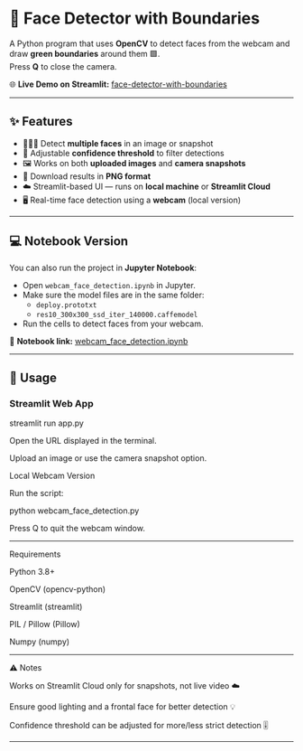 # 👤 Face Detector with Boundaries

A Python program that uses **OpenCV** to detect faces from the webcam and draw **green boundaries** around them 🟩.  
Press **Q** to close the camera.

🌐 **Live Demo on Streamlit:** [face-detector-with-boundaries](https://face-detector-with-boundaries.streamlit.app/)

---

## ✨ Features

- 🧑‍🤝‍🧑 Detect **multiple faces** in an image or snapshot  
- 🎯 Adjustable **confidence threshold** to filter detections  
- 🖼️ Works on both **uploaded images** and **camera snapshots**  
- 💾 Download results in **PNG format**  
- ☁️ Streamlit-based UI — runs on **local machine** or **Streamlit Cloud**  
- 🖥️ Real-time face detection using a **webcam** (local version)  

---

## 💻 Notebook Version

You can also run the project in **Jupyter Notebook**:

- Open `webcam_face_detection.ipynb` in Jupyter.  
- Make sure the model files are in the same folder:
  - `deploy.prototxt`  
  - `res10_300x300_ssd_iter_140000.caffemodel`  
- Run the cells to detect faces from your webcam.  

🔗 **Notebook link:** [webcam_face_detection.ipynb](face_detector.ipynb)

---

## 🚀 Usage

### Streamlit Web App

streamlit run app.py

Open the URL displayed in the terminal.

Upload an image or use the camera snapshot option.


Local Webcam Version

Run the script:

python webcam_face_detection.py

Press Q to quit the webcam window.



---

 Requirements

Python 3.8+ 

OpenCV (opencv-python)

Streamlit (streamlit)

PIL / Pillow (Pillow)

Numpy (numpy)



---

⚠️ Notes

Works on Streamlit Cloud only for snapshots, not live video ☁️

Ensure good lighting and a frontal face for better detection 💡

Confidence threshold can be adjusted for more/less strict detection 🎚️



---
